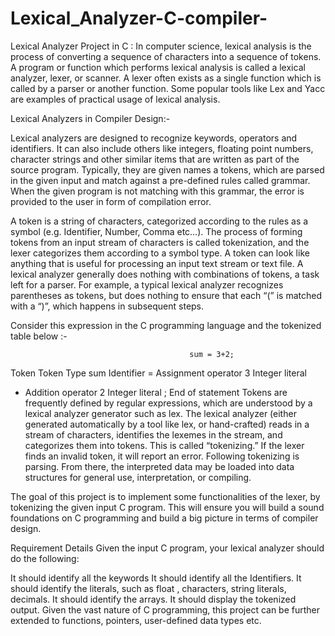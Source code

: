 # Lexical_Analyzer-C-compiler-

Lexical Analyzer Project in C : In computer science, lexical analysis is the process of converting a sequence of characters into a sequence of tokens. A program or function which performs lexical analysis is called a lexical analyzer, lexer, or scanner. A lexer often exists as a single function which is called by a parser or another function. Some popular tools like Lex and Yacc are examples of practical usage of lexical analysis. 

 

Lexical Analyzers in Compiler Design:-

Lexical analyzers are designed to recognize keywords, operators and identifiers. It can also include others like integers, floating point numbers, character strings and other similar items that are written as part of the source program. Typically, they are given names a tokens, which are parsed in the given input and match against a pre-defined rules called grammar. When the given program is not matching with this grammar, the error is provided to the user in form of compilation error. 

 

A token is a string of characters, categorized according to the rules as a symbol (e.g. Identifier, Number, Comma etc…). The process of forming tokens from an input stream of characters is called tokenization, and the lexer categorizes them according to a symbol type. A token can look like anything that is useful for processing an input text stream or text file. A lexical analyzer generally does nothing with combinations of tokens, a task left for a parser. For example, a typical lexical analyzer recognizes parentheses as tokens, but does nothing to ensure that each “(” is matched with a “)”, which happens in subsequent steps. 

 

Consider this expression in the C programming language and the tokenized table below :-

                                            sum = 3+2;

Token	Token Type
sum 	Identifier
=	Assignment operator
3	Integer literal
+	Addition operator
2	Integer literal
; 	End of statement
Tokens are frequently defined by regular expressions, which are understood by a lexical analyzer generator such as lex. The lexical analyzer (either generated automatically by a tool like lex, or hand-crafted) reads in a stream of characters, identifies the lexemes in the stream, and categorizes them into tokens. This is called “tokenizing.” If the lexer finds an invalid token, it will report an error. Following tokenizing is parsing. From there, the interpreted data may be loaded into data structures for general use, interpretation, or compiling.

The goal of this project is to implement some functionalities of the lexer, by tokenizing the given input C program. This will ensure you will build a sound foundations on C programming and build a big picture in terms of compiler design. 

Requirement Details
Given the input C program, your lexical analyzer should do the following:

It should identify all the keywords
It should identify all the Identifiers.
It should identify the literals, such as float , characters, string literals, decimals.
It should identify the arrays.
It should display the tokenized output. Given the vast nature of C programming, this project can be further extended to functions, pointers, user-defined data types etc. 
